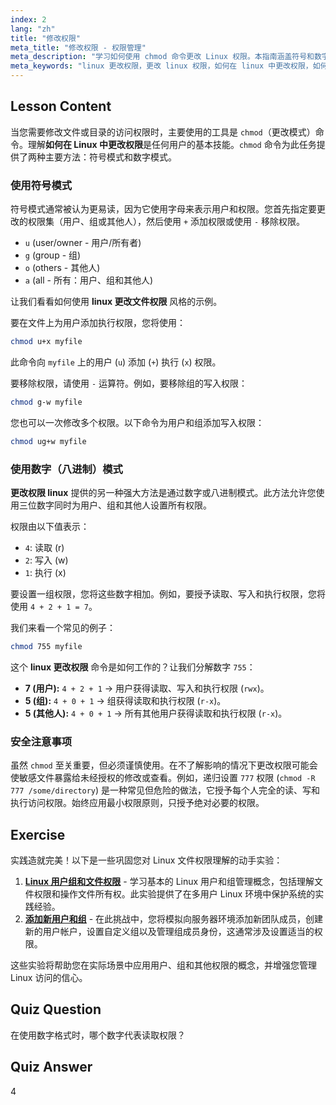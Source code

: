 ```yaml
---
index: 2
lang: "zh"
title: "修改权限"
meta_title: "修改权限 - 权限管理"
meta_description: "学习如何使用 chmod 命令更改 Linux 权限。本指南涵盖符号和数字方法，帮助您安全地管理文件和目录访问。掌握 Linux 权限更改过程，以实现更好的系统管理。"
meta_keywords: "linux 更改权限，更改 linux 权限，如何在 linux 中更改权限，如何更改 linux 文件权限，chmod, 文件权限，linux 安全，符号权限，数字权限"
---
```


## Lesson Content

当您需要修改文件或目录的访问权限时，主要使用的工具是 `chmod`（更改模式）命令。理解**如何在 Linux 中更改权限**是任何用户的基本技能。`chmod` 命令为此任务提供了两种主要方法：符号模式和数字模式。

### 使用符号模式

符号模式通常被认为更易读，因为它使用字母来表示用户和权限。您首先指定要更改的权限集（用户、组或其他人），然后使用 `+` 添加权限或使用 `-` 移除权限。

- `u` (user/owner - 用户/所有者)
- `g` (group - 组)
- `o` (others - 其他人)
- `a` (all - 所有：用户、组和其他人)

让我们看看如何使用 **linux 更改文件权限** 风格的示例。

要在文件上为用户添加执行权限，您将使用：

```bash
chmod u+x myfile
```

此命令向 `myfile` 上的用户 (`u`) 添加 (`+`) 执行 (`x`) 权限。

要移除权限，请使用 `-` 运算符。例如，要移除组的写入权限：

```bash
chmod g-w myfile
```

您也可以一次修改多个权限。以下命令为用户和组添加写入权限：

```bash
chmod ug+w myfile
```

### 使用数字（八进制）模式

**更改权限 linux** 提供的另一种强大方法是通过数字或八进制模式。此方法允许您使用三位数字同时为用户、组和其他人设置所有权限。

权限由以下值表示：

- `4`: 读取 (r)
- `2`: 写入 (w)
- `1`: 执行 (x)

要设置一组权限，您将这些数字相加。例如，要授予读取、写入和执行权限，您将使用 `4 + 2 + 1 = 7`。

我们来看一个常见的例子：

```bash
chmod 755 myfile
```

这个 **linux 更改权限** 命令是如何工作的？让我们分解数字 `755`：

- **7 (用户):** `4 + 2 + 1` -> 用户获得读取、写入和执行权限 (`rwx`)。
- **5 (组):** `4 + 0 + 1` -> 组获得读取和执行权限 (`r-x`)。
- **5 (其他人):** `4 + 0 + 1` -> 所有其他用户获得读取和执行权限 (`r-x`)。

### 安全注意事项

虽然 `chmod` 至关重要，但必须谨慎使用。在不了解影响的情况下更改权限可能会使敏感文件暴露给未经授权的修改或查看。例如，递归设置 `777` 权限 (`chmod -R 777 /some/directory`) 是一种常见但危险的做法，它授予每个人完全的读、写和执行访问权限。始终应用最小权限原则，只授予绝对必要的权限。

## Exercise

实践造就完美！以下是一些巩固您对 Linux 文件权限理解的动手实验：

1.  **[Linux 用户组和文件权限](https://labex.io/zh/labs/linux-linux-user-group-and-file-permissions-18002)** - 学习基本的 Linux 用户和组管理概念，包括理解文件权限和操作文件所有权。此实验提供了在多用户 Linux 环境中保护系统的实践经验。
2.  **[添加新用户和组](https://labex.io/zh/labs/linux-add-new-user-and-group-17987)** - 在此挑战中，您将模拟向服务器环境添加新团队成员，创建新的用户帐户，设置自定义组以及管理组成员身份，这通常涉及设置适当的权限。

这些实验将帮助您在实际场景中应用用户、组和其他权限的概念，并增强您管理 Linux 访问的信心。

## Quiz Question

在使用数字格式时，哪个数字代表读取权限？

## Quiz Answer

4
